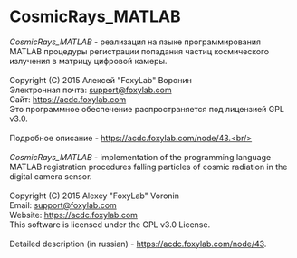﻿# CosmicRays_MATLAB
<i>CosmicRays_MATLAB</i> - реализация на языке программирования MATLAB процедуры регистрации попадания частиц космического излучения в матрицу цифровой камеры.<br/><br/> 
Copyright (C) 2015 Алексей "FoxyLab" Воронин<br/>
Электронная почта:    support@foxylab.com<br/>
Сайт:  https://acdc.foxylab.com<br/>
Это программное обеспечение распространяется под лицензией GPL v3.0.<br/><br/>
Подробное описание - https://acdc.foxylab.com/node/43.<br/><br/><br/>
<i>CosmicRays_MATLAB</i> - implementation of the programming language MATLAB registration procedures falling particles of cosmic radiation in the digital camera sensor.<br/><br/>
Copyright (C) 2015 Alexey "FoxyLab" Voronin<br/>
Email:    support@foxylab.com<br/>
Website:  https://acdc.foxylab.com<br/>
This software is licensed under the GPL v3.0 License.<br/><br/>
Detailed description (in russian) - https://acdc.foxylab.com/node/43.

